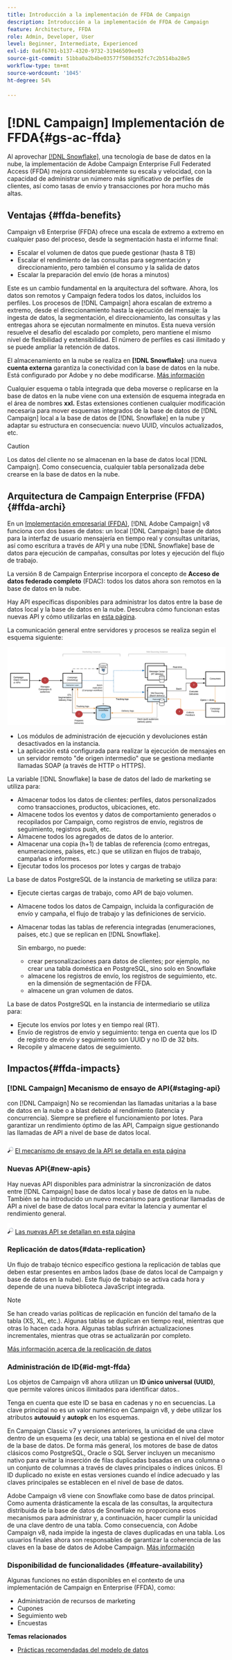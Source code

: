 ```yaml
---
title: Introducción a la implementación de FFDA de Campaign
description: Introducción a la implementación de FFDA de Campaign
feature: Architecture, FFDA
role: Admin, Developer, User
level: Beginner, Intermediate, Experienced
exl-id: 0a6f6701-b137-4320-9732-31946509ee03
source-git-commit: 51bba0a2b4be03577f508d352fc7c2b514ba28e5
workflow-type: tm+mt
source-wordcount: '1045'
ht-degree: 54%

---
```


# [!DNL Campaign] Implementación de FFDA{#gs-ac-ffda}

Al aprovechar [[!DNL Snowflake]](https://www.snowflake.com/), una tecnología de base de datos en la nube, la implementación de Adobe Campaign Enterprise Full Federated Access (FFDA) mejora considerablemente su escala y velocidad, con la capacidad de administrar un número más significativo de perfiles de clientes, así como tasas de envío y transacciones por hora mucho más altas.

## Ventajas {#ffda-benefits}

Campaign v8 Enterprise (FFDA) ofrece una escala de extremo a extremo en cualquier paso del proceso, desde la segmentación hasta el informe final:

* Escalar el volumen de datos que puede gestionar (hasta 8 TB)
* Escalar el rendimiento de las consultas para segmentación y direccionamiento, pero también el consumo y la salida de datos
* Escalar la preparación del envío (de horas a minutos)

Este es un cambio fundamental en la arquitectura del software. Ahora, los datos son remotos y Campaign federa todos los datos, incluidos los perfiles. Los procesos de [!DNL Campaign] ahora escalan de extremo a extremo, desde el direccionamiento hasta la ejecución del mensaje: la ingesta de datos, la segmentación, el direccionamiento, las consultas y las entregas ahora se ejecutan normalmente en minutos. Esta nueva versión resuelve el desafío del escalado por completo, pero mantiene el mismo nivel de flexibilidad y extensibilidad. El número de perfiles es casi ilimitado y se puede ampliar la retención de datos.

El almacenamiento en la nube se realiza en **[!DNL Snowflake]**: una nueva **cuenta externa** garantiza la conectividad con la base de datos en la nube. Está configurado por Adobe y no debe modificarse. [Más información](../config/external-accounts.md)

Cualquier esquema o tabla integrada que deba moverse o replicarse en la base de datos en la nube viene con una extensión de esquema integrada en el área de nombres **xxl.** Estas extensiones contienen cualquier modificación necesaria para mover esquemas integrados de la base de datos de [!DNL Campaign] local a la base de datos de [!DNL Snowflake] en la nube y adaptar su estructura en consecuencia: nuevo UUID, vínculos actualizados, etc.

>[!CAUTION]
>
> Los datos del cliente no se almacenan en la base de datos local [!DNL Campaign]. Como consecuencia, cualquier tabla personalizada debe crearse en la base de datos en la nube.

## Arquitectura de Campaign Enterprise (FFDA){#ffda-archi}

En un [Implementación empresarial (FFDA)](../architecture/enterprise-deployment.md), [!DNL Adobe Campaign] v8 funciona con dos bases de datos: un local [!DNL Campaign] base de datos para la interfaz de usuario mensajería en tiempo real y consultas unitarias, así como escritura a través de API y una nube [!DNL Snowflake] base de datos para ejecución de campañas, consultas por lotes y ejecución del flujo de trabajo.

La versión 8 de Campaign Enterprise incorpora el concepto de **Acceso de datos federado completo** (FDAC): todos los datos ahora son remotos en la base de datos en la nube.

Hay API específicas disponibles para administrar los datos entre la base de datos local y la base de datos en la nube. Descubra cómo funcionan estas nuevas API y cómo utilizarlas en [esta página](new-apis.md).

La comunicación general entre servidores y procesos se realiza según el esquema siguiente:

![](assets/architecture.png)

* Los módulos de administración de ejecución y devoluciones están desactivados en la instancia.
* La aplicación está configurada para realizar la ejecución de mensajes en un servidor remoto &quot;de origen intermedio&quot; que se gestiona mediante llamadas SOAP (a través de HTTP o HTTPS).

La variable [!DNL Snowflake] la base de datos del lado de marketing se utiliza para:

* Almacenar todos los datos de clientes: perfiles, datos personalizados como transacciones, productos, ubicaciones, etc.
* Almacene todos los eventos y datos de comportamiento generados o recopilados por Campaign, como registros de envío, registros de seguimiento, registros push, etc.
* Almacene todos los agregados de datos de lo anterior.
* Almacenar una copia (h+1) de tablas de referencia (como entregas, enumeraciones, países, etc.) que se utilizan en flujos de trabajo, campañas e informes.
* Ejecutar todos los procesos por lotes y cargas de trabajo


La base de datos PostgreSQL de la instancia de marketing se utiliza para:

* Ejecute ciertas cargas de trabajo, como API de bajo volumen.
* Almacene todos los datos de Campaign, incluida la configuración de envío y campaña, el flujo de trabajo y las definiciones de servicio.
* Almacenar todas las tablas de referencia integradas (enumeraciones, países, etc.) que se replican en [!DNL Snowflake].

   Sin embargo, no puede:
   * crear personalizaciones para datos de clientes; por ejemplo, no crear una tabla doméstica en PostgreSQL, sino solo en Snowflake
   * almacene los registros de envío, los registros de seguimiento, etc. en la dimensión de segmentación de FFDA.
   * almacene un gran volumen de datos.


La base de datos PostgreSQL en la instancia de intermediario se utiliza para:

* Ejecute los envíos por lotes y en tiempo real (RT).
* Envío de registros de envío y seguimiento: tenga en cuenta que los ID de registro de envío y seguimiento son UUID y no ID de 32 bits.
* Recopile y almacene datos de seguimiento.


## Impactos{#ffda-impacts}

### [!DNL Campaign] Mecanismo de ensayo de API{#staging-api}

con [!DNL Campaign] No se recomiendan las llamadas unitarias a la base de datos en la nube o a blast debido al rendimiento (latencia y concurrencia). Siempre se prefiere el funcionamiento por lotes. Para garantizar un rendimiento óptimo de las API, Campaign sigue gestionando las llamadas de API a nivel de base de datos local.

![](../assets/do-not-localize/glass.png) [El mecanismo de ensayo de la API se detalla en esta página](staging.md)

### Nuevas API{#new-apis}

Hay nuevas API disponibles para administrar la sincronización de datos entre [!DNL Campaign] base de datos local y base de datos en la nube. También se ha introducido un nuevo mecanismo para gestionar llamadas de API a nivel de base de datos local para evitar la latencia y aumentar el rendimiento general.

![](../assets/do-not-localize/glass.png) [Las nuevas API se detallan en esta página](new-apis.md)


### Replicación de datos{#data-replication}

Un flujo de trabajo técnico específico gestiona la replicación de tablas que deben estar presentes en ambos lados (base de datos local de Campaign y base de datos en la nube). Este flujo de trabajo se activa cada hora y depende de una nueva biblioteca JavaScript integrada.

>[!NOTE]
>
> Se han creado varias políticas de replicación en función del tamaño de la tabla (XS, XL, etc.).
> Algunas tablas se duplican en tiempo real, mientras que otras lo hacen cada hora. Algunas tablas sufrirán actualizaciones incrementales, mientras que otras se actualizarán por completo.

[Más información acerca de la replicación de datos](replication.md)

### Administración de ID{#id-mgt-ffda}

Los objetos de Campaign v8 ahora utilizan un **ID único universal (UUID)**, que permite valores únicos ilimitados para identificar datos..

Tenga en cuenta que este ID se basa en cadenas y no en secuencias. La clave principal no es un valor numérico en Campaign v8, y debe utilizar los atributos **autouuid** y **autopk** en los esquemas.

En Campaign Classic v7 y versiones anteriores, la unicidad de una clave dentro de un esquema (es decir, una tabla) se gestiona en el nivel del motor de la base de datos. De forma más general, los motores de base de datos clásicos como PostgreSQL, Oracle o SQL Server incluyen un mecanismo nativo para evitar la inserción de filas duplicadas basadas en una columna o un conjunto de columnas a través de claves principales o índices únicos. El ID duplicado no existe en estas versiones cuando el índice adecuado y las claves principales se establecen en el nivel de base de datos.

Adobe Campaign v8 viene con Snowflake como base de datos principal. Como aumenta drásticamente la escala de las consultas, la arquitectura distribuida de la base de datos de Snowflake no proporciona esos mecanismos para administrar y, a continuación, hacer cumplir la unicidad de una clave dentro de una tabla. Como consecuencia, con Adobe Campaign v8, nada impide la ingesta de claves duplicadas en una tabla. Los usuarios finales ahora son responsables de garantizar la coherencia de las claves en la base de datos de Adobe Campaign. [Más información](keys.md)

### Disponibilidad de funcionalidades {#feature-availability}

Algunas funciones no están disponibles en el contexto de una implementación de Campaign en Enterprise (FFDA), como:

* Administración de recursos de marketing
* Cupones
* Seguimiento web
* Encuestas


**Temas relacionados**

* [Prácticas recomendadas del modelo de datos](../dev/datamodel-best-practices.md)
